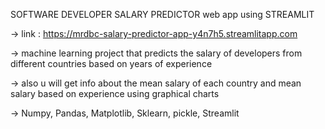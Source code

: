 SOFTWARE DEVELOPER SALARY PREDICTOR  web app using STREAMLIT

-> link : https://mrdbc-salary-predictor-app-y4n7h5.streamlitapp.com

-> machine learning project that predicts the salary of developers from different countries based on years of experience

-> also u will get info about the mean salary of each country and mean salary based on experience using graphical charts

-> Numpy, Pandas, Matplotlib, Sklearn, pickle, Streamlit
